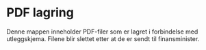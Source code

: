 

# PDF lagring

Denne mappen inneholder PDF-filer som er lagret i forbindelse med utleggskjema. Filene blir slettet etter at de er sendt til finansminister.